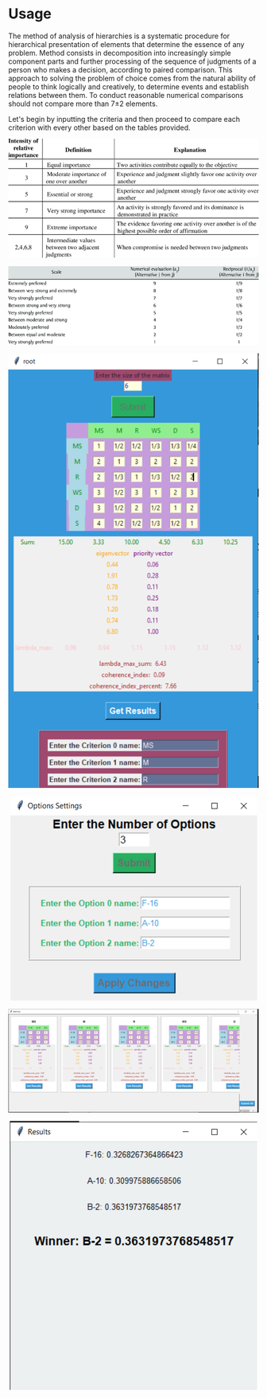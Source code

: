 # Usage

The method of analysis of hierarchies is a systematic procedure for hierarchical
presentation of elements that determine the essence of any problem. Method
consists in decomposition into increasingly simple component parts and further
processing of the sequence of judgments of a person who makes a decision, according to
paired comparison. This approach to solving the problem of choice comes from
the natural ability of people to think logically and creatively, to determine events and
establish relations between them. To conduct reasonable
numerical comparisons should not compare more than 7±2 elements.

Let's begin by inputting the criteria and then proceed to compare each criterion with every other based on the tables provided.

<p align="center">
    <img src="https://github.com/Bohdan-Somriakov/decision_maker/blob/main/assets/criteria_description/Saatys-scale-of-relative-importance.png" alt="Saatys-scale1">
</p>

<p align="center">
    <img src="https://github.com/Bohdan-Somriakov/decision_maker/blob/main/assets/criteria_description/Saatys-scale-of-relative-importance-SAATY-2005.png" alt="Saatys-scale2">
</p>

<p align="center">
    <img src="https://github.com/Bohdan-Somriakov/decision_maker/blob/main/assets/program_output/criteria_input.png" alt="criteria">
</p>

<p align="center">
    <img src="https://github.com/Bohdan-Somriakov/decision_maker/blob/main/assets/program_output/options.png" alt="options">
</p>

<p align="center">
    <img src="https://github.com/Bohdan-Somriakov/decision_maker/blob/main/assets/program_output/compare.png" alt="compare">
</p>

<p align="center">
    <img src="https://github.com/Bohdan-Somriakov/decision_maker/blob/main/assets/program_output/results.png" alt="results">
</p>

